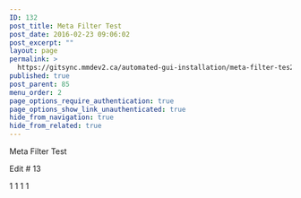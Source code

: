 ```yaml
---
ID: 132
post_title: Meta Filter Test
post_date: 2016-02-23 09:06:02
post_excerpt: ""
layout: page
permalink: >
  https://gitsync.mmdev2.ca/automated-gui-installation/meta-filter-tes2t/
published: true
post_parent: 85
menu_order: 2
page_options_require_authentication: true
page_options_show_link_unauthenticated: true
hide_from_navigation: true
hide_from_related: true
---
```

Meta Filter Test

Edit # 13

1 1 1 1
